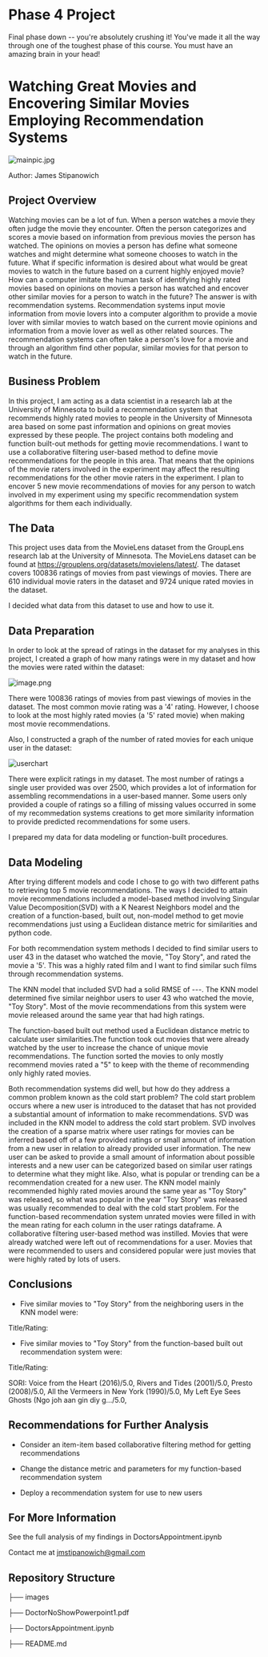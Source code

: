 # Phase 4 Project

Final phase down -- you're absolutely crushing it! You've made it all the way through one of the toughest phase of this course. You must have an amazing brain in your head!


# Watching Great Movies and Encovering Similar Movies Employing Recommendation Systems

![mainpic.jpg](images/10-Top-Videos-833x540.jpg)

Author: James Stipanowich

## Project Overview

Watching movies can be a lot of fun. When a person watches a movie they often judge the movie they encounter. Often the person categorizes and scores a movie based on information from previous movies the person has watched. The opinions on movies a person has define what someone watches and might determine what someone chooses to watch in the future. What if specific information is desired about what would be great movies to watch in the future based on a current highly enjoyed movie? How can a computer imitate the human task of identifying highly rated movies based on opinions on movies a person has watched and encover other similar movies for a person to watch in the future? The answer is with recommendation systems. Recommendation systems input movie information from movie lovers into a computer algorithm to provide a movie lover with similar movies to watch based on the current movie opinions and information from a movie lover as well as other related sources. The recommendation systems can often take a person's love for a movie and through an algorithm find other popular, similar movies for that person to watch in the future.


## Business Problem

In this project, I am acting as a data scientist in a research lab at the University of Minnesota to build a recommendation system that recommends highly rated movies to people in the University of Minnesota area based on some past information and opinions on great movies expressed by these people. The project contains both modeling and function built-out methods for getting movie recommendations. I want to use a collaborative filtering user-based method to define movie recommendations for the people in this area. That means that the opinions of the movie raters involved in the experiment may affect the resulting recommendations for the other movie raters in the experiment. I plan to encover 5 new movie recommendations of movies for any person to watch involved in my experiment using my specific recommendation system algorithms for them each individually.

## The Data

This project uses data from the MovieLens dataset from the GroupLens research lab at the University of Minnesota. The MovieLens dataset can be found at https://grouplens.org/datasets/movielens/latest/. The dataset covers 100836 ratings of movies from past viewings of movies. There are 610 individual movie raters in the dataset and 9724 unique rated movies in the dataset.

I decided what data from this dataset to use and how to use it. 

## Data Preparation

In order to look at the spread of ratings in the dataset for my analyses in this project, I created a graph of how many ratings were in my dataset and how the movies were rated within the dataset:

![image.png](images/ratingschart.png)

There were 100836 ratings of movies from past viewings of movies in the dataset. The most common movie rating was a '4' rating. However, I choose to look at the most highly rated movies (a '5' rated movie) when making most movie recommendations.

Also, I constructed a graph of the number of rated movies for each unique user in the dataset: 

![userchart](images/userchart.png)

There were explicit ratings in my dataset. The most number of ratings a single user provided was over 2500, which provides a lot of information for assembling recommendations in a user-based manner. Some users only provided a couple of ratings so a filling of missing values occurred in some of my recommedation systems creations to get more similarity information to provide predicted recommendations for some users.

I prepared my data for data modeling or function-built procedures.

## Data Modeling

After trying different models and code I chose to go with two different paths to retrieving top 5 movie recommendations. The ways I decided to attain movie recommendations included a model-based method involving Singular Value Decomposition(SVD) with a K Nearest Neighbors model and the creation of a function-based, built out, non-model method to get movie recommendations just using a Euclidean distance metric for similarities and python code.

For both recommendation system methods I decided to find similar users to user 43 in the dataset who watched the movie, "Toy Story", and rated the movie a '5'. This was a highly rated film and I want to find similar such films through recommendation systems.

The KNN model that included SVD had a solid RMSE of ---. The KNN model determined five similar neighbor users to user 43 who watched the movie, "Toy Story". Most of the movie recommendations from this system were movie released around the same year that had high ratings.

The function-based built out method used a Euclidean distance metric to calculate user similarities.The function took out movies that were already watched by the user to increase the chance of unique movie recommendations. The function sorted the movies to only mostly recommend movies rated a "5" to keep with the theme of recommending only highly rated movies.

Both recommendation systems did well, but how do they address a common problem known as the cold start problem? The cold start problem occurs where a new user is introduced to the dataset that has not provided a substantial amount of information to make recommendations. SVD was included in the KNN model to address the cold start problem. SVD involves the creation of a sparse matrix where user ratings for movies can be inferred based off of a few provided ratings or small amount of information from a new user in relation to already provided user information. The new user can be asked to provide a small amount of information about possible interests and a new user can be categorized based on similar user ratings to determine what they might like. Also, what is popular or trending can be a recommendation created for a new user. The KNN model mainly recommended highly rated movies around the same year as "Toy Story" was released, so what was popular in the year "Toy Story" was released was usually recommended to deal with the cold start problem. For the function-based recommendation system unrated movies were filled in with the mean rating for each column in the user ratings dataframe. A collaborative filtering user-based method was instilled. Movies that were already watched were left out of recommendations for a user. Movies that were recommended to users and considered popular were just movies that were highly rated by lots of users.

## Conclusions

- Five similar movies to "Toy Story" from the neighboring users in the KNN model were: 

Title/Rating:



- Five similar movies to "Toy Story" from the function-based built out recommendation system were:

Title/Rating:                                       
     
SORI: Voice from the Heart (2016)/5.0,
Rivers and Tides (2001)/5.0,
Presto (2008)/5.0,
All the Vermeers in New York (1990)/5.0,
My Left Eye Sees Ghosts (Ngo joh aan gin diy g.../5.0,

## Recommendations for Further Analysis

- Consider an item-item based collaborative filtering method for getting recommendations

- Change the distance metric and parameters for my function-based recommendation system

- Deploy a recommendation system for use to new users

## For More Information

See the full analysis of my findings in DoctorsAppointment.ipynb

Contact me at jmstipanowich@gmail.com

## Repository Structure

├── images

├── DoctorNoShowPowerpoint1.pdf

├── DoctorsAppointment.ipynb

├── README.md
